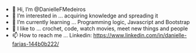- 👋 Hi, I’m @DanielleFMedeiros
- 👀 I’m interested in ... acquiring knowledge and spreading it
- 🌱 I’m currently learning ... Programming logic, Javascript and Bootstrap
- 💜 I like to ... crochet, code, watch movies, meet new things and people
- 📫 How to reach me ... Linkedin: https://www.linkedin.com/in/danielle-farias-144b0b222/

<!---
DanielleFMedeiros/DanielleFMedeiros is a ✨ special ✨ repository because its `README.md` (this file) appears on your GitHub profile.
You can click the Preview link to take a look at your changes.
--->
